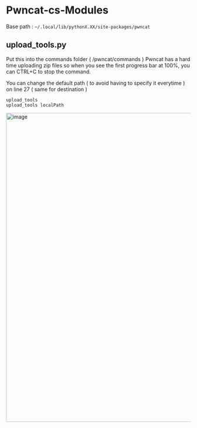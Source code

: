# Pwncat-cs-Modules
Base path : `~/.local/lib/pythonX.XX/site-packages/pwncat`

## upload_tools.py
Put this into the commands folder ( /pwncat/commands )
Pwncat has a hard time uploading zip files so when you see the first progress bar at 100%, you can CTRL+C to stop the command.

You can change the default path ( to avoid having to specify it everytime ) on line 27 ( same for destination )

```
upload_tools 
upload_tools localPath
```

<img width="1904" height="842" alt="image" src="https://github.com/user-attachments/assets/976fcdcb-3952-4e5a-b706-5616caa7224d" />
